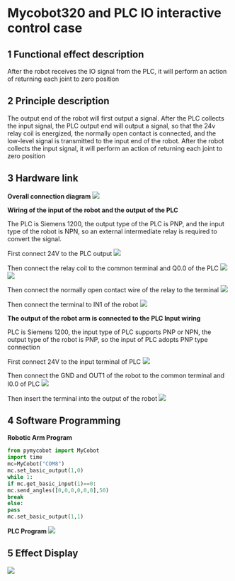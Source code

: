 # Mycobot320 and PLC IO interactive control case

## 1 Functional effect description
After the robot receives the IO signal from the PLC, it will perform an action of returning each joint to zero position

## 2 Principle description
The output end of the robot will first output a signal. After the PLC collects the input signal, the PLC output end will output a signal, so that the 24v relay coil is energized, the normally open contact is connected, and the low-level signal is transmitted to the input end of the robot. After the robot collects the input signal, it will perform an action of returning each joint to zero position

## 3 Hardware link
**Overall connection diagram**
![](./PLC2.png)

**Wiring of the input of the robot and the output of the PLC**

The PLC is Siemens 1200, the output type of the PLC is PNP, and the input type of the robot is NPN, so an external intermediate relay is required to convert the signal.

First connect 24V to the PLC output
![](./1.jpg)

Then connect the relay coil to the common terminal and Q0.0 of the PLC
![](./3.jpg)
![](./4.jpg)

Then connect the normally open contact wire of the relay to the terminal
![](./5.jpg)

Then connect the terminal to IN1 of the robot
![](./66.jpg)

**The output of the robot arm is connected to the PLC Input wiring**

PLC is Siemens 1200, the input type of PLC supports PNP or NPN, the output type of the robot is PNP, so the input of PLC adopts PNP type connection

First connect 24V to the input terminal of PLC
![](./7.jpg)

Then connect the GND and OUT1 of the robot to the common terminal and I0.0 of PLC
![](./8.jpg)

Then insert the terminal into the output of the robot
![](./10.jpg)

## 4 Software Programming

**Robotic Arm Program**

```python
from pymycobot import MyCobot
import time
mc=MyCobot("COM8")
mc.set_basic_output(1,0)
while 1:
if mc.get_basic_input(1)==0:
mc.send_angles([0,0,0,0,0,0],50)
break
else:
pass
mc.set_basic_output(1,1)
```
**PLC Program**
![](./plc1.png)

## 5 Effect Display

![](./video.gif)
